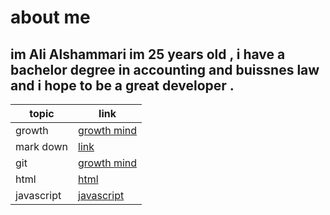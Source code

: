 # about me 
## im Ali Alshammari im 25 years old , i have a bachelor degree in accounting and buissnes law and i hope to be a great developer . 


| topic |  link |
|------|-------------|
|growth | [growth mind](https://alshammari55.github.io/reading-note-/) |
|mark down | [link](https://alshammari55.github.io/reading-note-/read-01) |
|git | [growth mind](https://alshammari55.github.io/reading-note-/gitcommand) |
|html | [html](https://alshammari55.github.io/reading-note-/html)
|javascript | [javascript](https://alshammari55.github.io/reading-note-/javascript)
